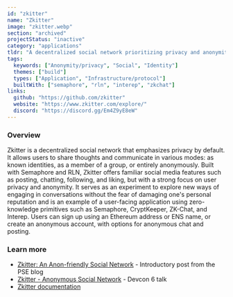 ```yaml
---
id: "zkitter"
name: "Zkitter"
image: "zkitter.webp"
section: "archived"
projectStatus: "inactive"
category: "applications"
tldr: "A decentralized social network prioritizing privacy and anonymity"
tags:
  keywords: ["Anonymity/privacy", "Social", "Identity"]
  themes: ["build"]
  types: ["Application", "Infrastructure/protocol"]
  builtWith: ["semaphore", "rln", "interep", "zkchat"]
links:
  github: "https://github.com/zkitter"
  website: "https://www.zkitter.com/explore/"
  discord: "https://discord.gg/Em4Z9yE8eW"
---
```


### Overview

Zkitter is a decentralized social network that emphasizes privacy by default. It allows users to share thoughts and communicate in various modes: as known identities, as a member of a group, or entirely anonymously. Built with Semaphore and RLN, Zkitter offers familiar social media features such as posting, chatting, following, and liking, but with a strong focus on user privacy and anonymity. It serves as an experiment to explore new ways of engaging in conversations without the fear of damaging one's personal reputation and is an example of a user-facing application using zero-knowledge primitives such as Semaphore, CryptKeeper, ZK-Chat, and Interep. Users can sign up using an Ethereum address or ENS name, or create an anonymous account, with options for anonymous chat and posting.

### Learn more

- [Zkitter: An Anon-friendly Social Network](https://mirror.xyz/privacy-scaling-explorations.eth/P4jDH1gLrVQ-DP5VyIKQrlPAJUTDhtXZkFl2vp8ewSg) - Introductory post from the PSE blog
- [Zkitter - Anonymous Social Network](https://www.youtube.com/watch?v=GOQZHWC3cH0) - Devcon 6 talk
- [Zkitter documentation](https://docs.zkitter.com/)
